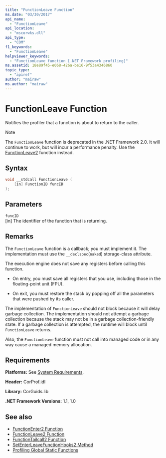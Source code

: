 ```yaml
---
title: "FunctionLeave Function"
ms.date: "03/30/2017"
api_name: 
  - "FunctionLeave"
api_location: 
  - "mscorwks.dll"
api_type: 
  - "COM"
f1_keywords: 
  - "FunctionLeave"
helpviewer_keywords: 
  - "FunctionLeave function [.NET Framework profiling]"
ms.assetid: 18e89f45-e068-426a-be16-9f53a4346860
topic_type: 
  - "apiref"
author: "mairaw"
ms.author: "mairaw"
---
```

# FunctionLeave Function
Notifies the profiler that a function is about to return to the caller.  
  
> [!NOTE]
> The `FunctionLeave` function is deprecated in the .NET Framework 2.0. It will continue to work, but will incur a performance penalty. Use the [FunctionLeave2](../../../../docs/framework/unmanaged-api/profiling/functionleave2-function.md) function instead.  
  
## Syntax  
  
```cpp  
void __stdcall FunctionLeave (  
    [in] FunctionID funcID  
);  
```  
  
## Parameters  
 `funcID`  
 [in] The identifier of the function that is returning.  
  
## Remarks  
 The `FunctionLeave` function is a callback; you must implement it. The implementation must use the `__declspec`(`naked`) storage-class attribute.  
  
 The execution engine does not save any registers before calling this function.  
  
- On entry, you must save all registers that you use, including those in the floating-point unit (FPU).  
  
- On exit, you must restore the stack by popping off all the parameters that were pushed by its caller.  
  
 The implementation of `FunctionLeave` should not block because it will delay garbage collection. The implementation should not attempt a garbage collection because the stack may not be in a garbage collection-friendly state. If a garbage collection is attempted, the runtime will block until `FunctionLeave` returns.  
  
 Also, the `FunctionLeave` function must not call into managed code or in any way cause a managed memory allocation.  
  
## Requirements  
 **Platforms:** See [System Requirements](../../../../docs/framework/get-started/system-requirements.md).  
  
 **Header:** CorProf.idl  
  
 **Library:** CorGuids.lib  
  
 **.NET Framework Versions:** 1.1, 1.0  
  
## See also

- [FunctionEnter2 Function](../../../../docs/framework/unmanaged-api/profiling/functionenter2-function.md)
- [FunctionLeave2 Function](../../../../docs/framework/unmanaged-api/profiling/functionleave2-function.md)
- [FunctionTailcall2 Function](../../../../docs/framework/unmanaged-api/profiling/functiontailcall2-function.md)
- [SetEnterLeaveFunctionHooks2 Method](../../../../docs/framework/unmanaged-api/profiling/icorprofilerinfo2-setenterleavefunctionhooks2-method.md)
- [Profiling Global Static Functions](../../../../docs/framework/unmanaged-api/profiling/profiling-global-static-functions.md)
